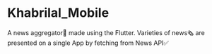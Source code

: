 # Khabrilal_Mobile
A news aggregator📰 made using the Flutter. Varieties of news🗞 are presented on a single App by fetching from News API✅
